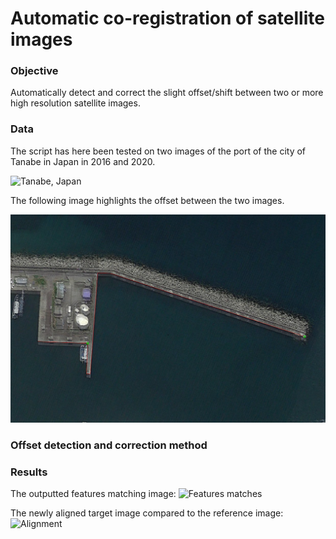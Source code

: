 # Automatic co-registration of satellite images

### Objective
Automatically detect and correct the slight offset/shift between two or more high resolution satellite images.

### Data

The script has here been tested on two images of the port of the city of Tanabe in Japan in 2016 and 2020.

![Tanabe, Japan](https://github.com/lisakoppe/Python-scripts/blob/master/Satellite_images_co-registration/images/Tanabe_JP.jpeg)

The following image highlights the offset between the two images.

![Offset](https://github.com/lisakoppe/Python-scripts/blob/master/Satellite_images_co-registration/images/visual_offset.jpeg)

### Offset detection and correction method


### Results

The outputted features matching image:
![Features matches](https://github.com/lisakoppe/Python-scripts/blob/master/Satellite_images_co-registration/images/feature_matches.jpeg)

The newly aligned target image compared to the reference image:
![Alignment](https://github.com/lisakoppe/Python-scripts/blob/master/Satellite_images_co-registration/images/alignment.gif)
